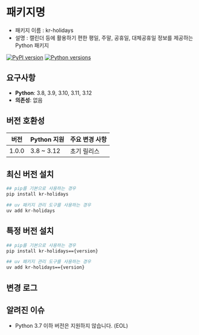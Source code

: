 # 패키지명

- 패키지 이름 : kr-holidays
- 설명 : 캘린더 등에 활용하기 편한 평일, 주말, 공휴일, 대체공휴일 정보를 제공하는 Python 패키지

[![PyPI version](https://badge.fury.io/py/korean-holidays-extended.svg)](https://badge.fury.io/py/korean-holidays-extended)
[![Python versions](https://img.shields.io/pypi/pyversions/korean-holidays-extended.svg)](https://pypi.org/project/korean-holidays-extended/)

## 요구사항
- **Python**: 3.8, 3.9, 3.10, 3.11, 3.12
- **의존성**: 없음 

## 버전 호환성

| 버전 | Python 지원 | 주요 변경 사항|
|------|-------------|---------------|
| 1.0.0 | 3.8 ~ 3.12 | 초기 릴리스  | 



## 최신 버전 설치

```bash
## pip를 기본으로 사용하는 경우
pip install kr-holidays

## uv 패키지 관리 도구를 사용하는 경우
uv add kr-holidays

```

## 특정 버전 설치

```bash
## pip를 기본으로 사용하는 경우
pip install kr-holidays=={version}

## uv 패키지 관리 도구를 사용하는 경우
uv add kr-holidays=={version}

```

## 변경 로그

## 알려진 이슈
- Python 3.7 이하 버전은 지원하지 않습니다. (EOL)